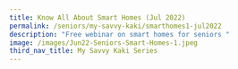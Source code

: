 ```yaml
---
title: Know All About Smart Homes (Jul 2022)
permalink: /seniors/my-savvy-kaki/smarthomes1-jul2022
description: "Free webinar on smart homes for seniors "
image: /images/Jun22-Seniors-Smart-Homes-1.jpeg
third_nav_title: My Savvy Kaki Series
---
```

